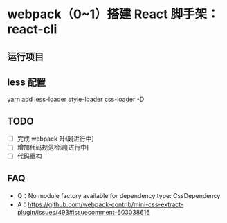 # webpack（0~1）搭建 React 脚手架：react-cli

## 运行项目

## less 配置

yarn add less-loader style-loader css-loader -D

## TODO

- [ ] 完成 webpack 升级[进行中]
- [ ] 增加代码规范检测[进行中]
- [ ] 代码重构

## FAQ

- Q：No module factory available for dependency type: CssDependency
- A：https://github.com/webpack-contrib/mini-css-extract-plugin/issues/493#issuecomment-603038616
